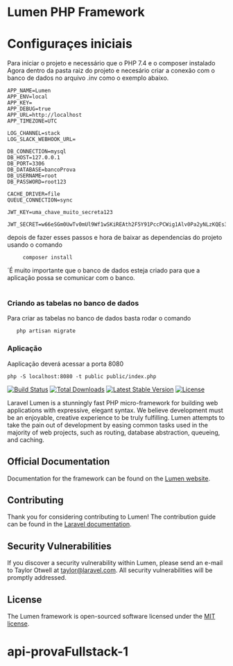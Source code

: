 # Lumen PHP Framework
<h1>Configuraçes iniciais</h1>
<p>
    Para iniciar o projeto e necessário que o PHP 7.4 e o composer instalado
    <br/>
    Agora dentro da pasta raiz do projeto e necesário criar a conexão com o banco de dados no arquivo .inv como o exemplo abaixo.
    
    
    APP_NAME=Lumen
    APP_ENV=local
    APP_KEY=
    APP_DEBUG=true
    APP_URL=http://localhost
    APP_TIMEZONE=UTC

    LOG_CHANNEL=stack
    LOG_SLACK_WEBHOOK_URL=

    DB_CONNECTION=mysql
    DB_HOST=127.0.0.1
    DB_PORT=3306
    DB_DATABASE=bancoProva
    DB_USERNAME=root
    DB_PASSWORD=root123

    CACHE_DRIVER=file
    QUEUE_CONNECTION=sync

    JWT_KEY=uma_chave_muito_secreta123

    JWT_SECRET=w66eSGm0UwTv0mUl9Wf1wSKiREAth2F5Y91PccPCWig1Alv0Pa2yNLzKQEs3bZy8
    
    
   depois de fazer esses passos e hora de baixar as dependencias do projeto usando o comando 
   ```
        composer install
   ```

´É muito importante que o banco de dados esteja criado para que a aplicação possa se comunicar com o banco.
<br/><br/>
    <h3> Criando as tabelas no banco de dados</h3>
    Para criar as tabelas no banco de dados basta rodar o comando 
 ``` 
    php artisan migrate
```  
  <h3>Aplicação</h3>
  <p>Aaplicação deverá acessar a porta 8080 </P>
  
  ```
  php -S localhost:8080 -t public public/index.php
  ```
</p>




[![Build Status](https://travis-ci.org/laravel/lumen-framework.svg)](https://travis-ci.org/laravel/lumen-framework)
[![Total Downloads](https://img.shields.io/packagist/dt/laravel/framework)](https://packagist.org/packages/laravel/lumen-framework)
[![Latest Stable Version](https://img.shields.io/packagist/v/laravel/framework)](https://packagist.org/packages/laravel/lumen-framework)
[![License](https://img.shields.io/packagist/l/laravel/framework)](https://packagist.org/packages/laravel/lumen-framework)

Laravel Lumen is a stunningly fast PHP micro-framework for building web applications with expressive, elegant syntax. We believe development must be an enjoyable, creative experience to be truly fulfilling. Lumen attempts to take the pain out of development by easing common tasks used in the majority of web projects, such as routing, database abstraction, queueing, and caching.

## Official Documentation

Documentation for the framework can be found on the [Lumen website](https://lumen.laravel.com/docs).

## Contributing

Thank you for considering contributing to Lumen! The contribution guide can be found in the [Laravel documentation](https://laravel.com/docs/contributions).

## Security Vulnerabilities

If you discover a security vulnerability within Lumen, please send an e-mail to Taylor Otwell at taylor@laravel.com. All security vulnerabilities will be promptly addressed.

## License

The Lumen framework is open-sourced software licensed under the [MIT license](https://opensource.org/licenses/MIT).
# api-provaFullstack-1
